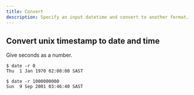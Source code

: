 ```yaml
---
title: Convert 
description: Specify an input datetime and convert to another format.
---
```



## Convert unix timestamp to date and time

Give seconds as a number.

```console
$ date -r 0
Thu  1 Jan 1970 02:00:00 SAST
```

```console
$ date -r 1000000000
Sun  9 Sep 2001 03:46:40 SAST
```
